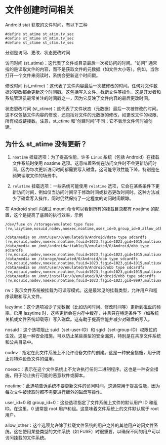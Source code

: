 

# 文件创建时间相关

Android stat 获取的文件时间，有以下三种

```
#define st_atime st_atim.tv_sec
#define st_mtime st_mtim.tv_sec
#define st_ctime st_ctim.tv_sec
```

分别是访问、更改、状态更改时间

访问时间 (st_atime)：这代表了文件或目录最后一次被访问的时间。"访问" 通常指的是读取文件的内容，而不是获取文件的元数据（如文件大小等）。例如，当你打开一个文件来阅读时，系统会更新这个时间戳。

修改时间 (st_mtime)：这代表了文件内容最后一次被修改的时间。任何对文件数据的更改都会更新这个时间戳。这包括写入文件、截断文件等操作。这是开发者和系统管理员最常关注的时间戳之一，因为它反映了文件内容的最后更改时间。

状态更改时间 (st_ctime)：这代表了文件状态（元数据）最后一次被修改的时间。这不仅包括文件内容的修改，还包括对文件的元数据的修改，如更改文件的权限、所有权或链接数。注意，st_ctime 和“创建时间”不同；它不表示文件何时被创建。


## 为什么 st_atime 没有更新？

1. `noatime` 挂载选项：为了提高性能，许多 `Linux` 系统（包括 Android）在挂载文件系统时使用 noatime 选项。这意味着系统在访问文件时不会更新访问时间，因为每次更新访问时间都需要写入磁盘，这可能导致性能下降，特别是在频繁读取文件的场景中。

2. `relatime` 挂载选项：一些系统可能使用 `relatime` 选项，它会在某些条件下更新访问时间，例如仅当访问时间早于修改时间或状态更改时间时。这种方法减少了磁盘写入操作，同时仍然保持了一定程度的访问时间跟踪。


在 Android shell 内通过 mount 命令可以看到所有的挂载目录都有 noatime 的配置，这个是提高了底层的执行效率，示例 


```
/dev/fuse on /storage/emulated type fuse (rw,lazytime,nosuid,nodev,noexec,noatime,user_id=0,group_id=0,allow_other)

/data/media on /mnt/user/0/emulated/0/Android/data type sdcardfs (rw,nosuid,nodev,noexec,noatime,fsuid=1023,fsgid=1023,gid=1015,multiuser,mask=6,derive_gid,default_normal,unshared_obb)
/data/media on /mnt/androidwritable/0/emulated/0/Android/obb type sdcardfs (rw,nosuid,nodev,noexec,noatime,fsuid=1023,fsgid=1023,gid=1015,multiuser,mask=6,derive_gid,default_normal,unshared_obb)
/data/media on /storage/emulated/0/Android/obb type sdcardfs (rw,nosuid,nodev,noexec,noatime,fsuid=1023,fsgid=1023,gid=1015,multiuser,mask=6,derive_gid,default_normal,unshared_obb)
/data/media on /mnt/user/0/emulated/0/Android/obb type sdcardfs (rw,nosuid,nodev,noexec,noatime,fsuid=1023,fsgid=1023,gid=1015,multiuser,mask=6,derive_gid,default_normal,unshared_obb)
/data/media on /mnt/installer/0/emulated/0/Android/obb type sdcardfs (rw,nosuid,nodev,noexec,noatime,fsuid=1023,fsgid=1023,gid=9997,multiuser,mask=7,derive_gid,default_normal,unshared_obb)
```



rw：表示文件系统被挂载为可读写模式。这是最常见的挂载类型，允许用户和程序读取和写入文件。

lazytime：这个选项减少了元数据（比如访问时间、修改时间等）更新到磁盘的频率。启用 lazytime 时，这些更新会在内存中缓存，并且只在特定条件下（如系统关机或文件系统卸载等）写入磁盘。这有助于提高性能并减少对磁盘的写入。

nosuid：这个选项阻止 suid（set-user-ID）和 sgid（set-group-ID）权限位的生效。这是一种安全措施，可以防止某些类型的安全漏洞，特别是在共享文件系统和公共目录中。

nodev：指定在此文件系统上不允许设备文件的创建。这是一种安全措施，用于防止对特殊设备文件的滥用。

noexec：表示在这个文件系统上不允许执行任何二进制程序。这也是一种安全措施，用于防止执行可能的恶意软件或脚本。

noatime：此选项告诉系统不要更新文件的访问时间。这通常用于提高性能，因为每次文件被读取时都不需要进行额外的磁盘写操作。

user_id=0 和 group_id=0：这些选项指定了文件系统上文件的默认用户 ID 和组 ID。在这里，0 通常是 root 用户和组。这意味着文件系统上的文件默认属于 root 用户。

allow_other：这个选项允许除了挂载文件系统的用户之外的其他用户访问文件系统。这在使用某些类型的文件系统（如 FUSE）时很重要，以确保不同的用户可以访问挂载的文件系统。




